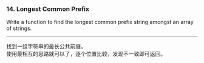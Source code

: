 ### 14. Longest Common Prefix

Write a function to find the longest common prefix string amongst an array of strings.

* * * 

找到一组字符串的最长公共前缀。    
使用最相互的思路就可以了，逐个位置比较，发现不一致即可返回。   



